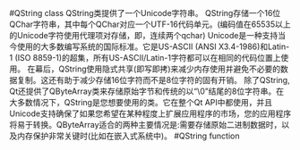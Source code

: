 #QString class
	QString类提供了一个Unicode字符串。
	QString存储一个16位QChar字符串，其中每个QChar对应一个UTF-16代码单元。(编码值在65535以上的Unicode字符使用代理项对存储，即，连续两个qchar)
Unicode是一种支持当今使用的大多数编写系统的国际标准。它是US-ASCII (ANSI X3.4-1986)和Latin-1 (ISO 8859-1)的超集，所有US-ASCII/Latin-1字符都可以在相同的代码位置上使用。
在幕后，QString使用隐式共享(即写即拷)来减少内存使用并避免不必要的数据复制。这还有助于减少存储16位字符而不是8位字符的固有开销。
除了QString, Qt还提供了QByteArray类来存储原始字节和传统的以“\0”结尾的8位字符串。在大多数情况下，QString是您想要使用的类。它在整个Qt API中都使用，并且Unicode支持确保了如果您希望在某种程度上扩展应用程序的市场，您的应用程序将易于转换。QByteArray适合的两种主要情况是:需要存储原始二进制数据时，以及内存保护非常关键时(比如在嵌入式系统中)。
#QString function
